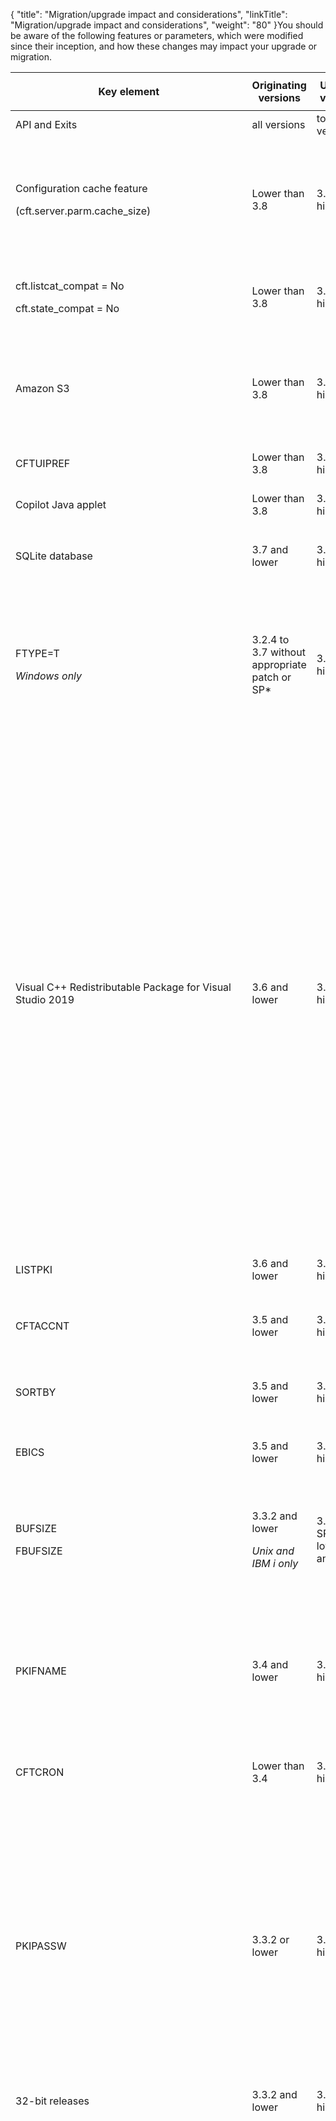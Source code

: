 {
    "title": "Migration/upgrade impact and considerations",
    "linkTitle": "Migration/upgrade impact and considerations",
    "weight": "80"
}You should be aware of the following features or parameters, which were modified since their inception, and how these changes may impact your upgrade or migration.

<table cellspacing="0">
   <col/>
   <col/>
   <col/>
   <col/>
   <thead>
      <tr>
         <th>
            <p>Key element</p>
</th>
         <th>Originating versions</th>
         <th>Updated versions</th>
         <th>Description</th>
      </tr>
   </thead>
   <tbody>
      <tr>
         <td>API and Exits         </td>
         <td>all versions          </td>
         <td>to any version         </td>
         <td>You must recompile any API or Exit programs that are used by Transfer CFT.         </td>
      </tr>
      <tr>
         <td>
            <p>Configuration cache feature</p>
            <p>(cft.server.parm.cache_size)</p>
         </td>
         <td>Lower than 3.8         </td>
         <td>3.8 and higher         </td>
         <td>
            <p><a name="parmcache"></a>The default value  is now 5000 instead of zero, making the cache feature active by default. </p>
            <p>This means that updates no longer occur dynamically; you can execute <span>RECONFIG </span>type<span>=PARMCACHE </span>or wait for a cache timeout as defined in <span>cft.server.parm.cache_timeout (60 seconds).</span></p>
         </td>
      </tr>
      <tr>
         <td>
            <p>cft.listcat_compat   = No</p>
            <p> cft.state_compat     = No</p>
         </td>
         <td>Lower than 3.8         </td>
         <td>3.8 and higher         </td>
         <td>
            <p>Modified the default value for the <span>cft.listcat_compat </span>(lstcompat) and <span>  cft.state_compat     </span>(stacompat) parameters from YES to NO.</p>
         </td>
      </tr>
      <tr>
         <td>Amazon S3         </td>
         <td>Lower than 3.8         </td>
         <td>3.8 and higher         </td>
         <td>
            <p>When  using Amazon S3, the default setting FACTION=VERIFY is no longer ignored. </p>
            <p>If you would like to continue to have the same behavior of overwriting the file, please use FACTION=DELETE. Note, though, that the file is not available during the transfer.</p>
         </td>
      </tr>
      <tr>
         <td>CFTUIPREF          </td>
         <td>Lower than 3.8         </td>
         <td>3.8 and higher         </td>
         <td>After an upgrade you may need to check user privileges for creating filters in the CFTUIPREF object.         </td>
      </tr>
      <tr>
         <td>Copilot Java applet         </td>
         <td>Lower than 3.8         </td>
         <td>3.8 and higher         </td>
         <td>The Copilot Java applet was removed from the product. Users are invited to use the Transfer CFT UI or Flow Manager for a graphical UI experience.         </td>
      </tr>
      <tr>
         <td>SQLite database         </td>
         <td>3.7 and lower         </td>
         <td>3.8 and higher         </td>
         <td>
            <p>The CFTPARM object's PARTFNAM and PKIFNAME fields  are obsolete for Windows, UNIX, and HP NonStop. </p>
         </td>
      </tr>
      <tr>
         <td>
            <p>FTYPE=T </p>
            <p><i>Windows only</i>
</p>
         </td>
         <td>3.2.4 to 3.7 without appropriate patch or SP*         </td>
         <td>3.8 and higher         </td>
         <td>
            <p>On Windows systems, note the following difference when FTYPE=T. </p>
            <ul>
               <li>For versions 3.2.4 to 3.7 without the patch, an empty line terminated by a 1A character is transmitted.
               </li>
               <li>Prior to 3.2.4 and for the versions with the SP or patch applied, an empty line terminated by a 1A character is not transmitted.               </li>
            </ul>
            <p>*3.7 SP1 (patch), 3.3.2 SP8, 3.6 SP3, 3.8</p>
         </td>
      </tr>
      <tr>
         <td>Visual C++ Redistributable Package for Visual Studio 2019
                             </td>
         <td>3.6 and lower         </td>
         <td>3.7 and higher         </td>
         <td>
            <p>Transfer CFT on Windows  requires the <b>Visual C++ Redistributable Package for Visual Studio 2019</b> for proper functioning.  This provides the necessary library files (DLL) for Transfer CFT. </p>
            <p>You must install <code>vcredist_x64.exe</code> prior to installing or upgrading Transfer CFT. </p>
            <p><b>Issue</b>
</p>
            <p>If you perform an upgrade without first installing the Redistributable package, the runtime is not imported and Transfer CFT will not operate correctly. The following information displays in the <code>&lt;installdir&gt;/install.log</code> file:</p>
            <p>Script stderr:</p>
            <p>child killed: unknown signal</p>
            <p> </p>
            <p>Fail to import RUNTIME data.</p>
            <p>Problem running post-install step. Installation may not complete correctly</p>
            <p>Fail to import RUNTIME data.</p>
            <p><b>Corrective action</b>
</p>
<ol>
               <li value="1">Install the Redistributable  package.               </li>
               <li value="2">From the <span>cmd </span>console, load the profile.               </li>
               <li value="3">Import the runtime data by running the import command to complete the upgrade.               </li>
            <p>cd &lt;runtimedir&gt;\.up </p>
            <p>import.cmd</p>
               <li value="4">Check that the script executed correctly.                </li>
</ol>
         </td>
      </tr>
      <tr>
         <td>LISTPKI         </td>
         <td>3.6 and lower         </td>
         <td>3.7 and higher         </td>
         <td>To use the new LISTPKI format, copy the <code>dspcnf.xml</code> model file from <code>&lt;installdir&gt;/distrib/template/conf</code> to the <code>&lt;runtimedir&gt;/conf.</code>         </td>
      </tr>
      <tr>
         <td>CFTACCNT         </td>
         <td>3.5 and lower          </td>
         <td>3.6 and higher         </td>
         <td>
            <p>Updated the documentation for the account file in v24 format. Please note the changes in field length as described in the CFTACCNT list.</p>
         </td>
      </tr>
      <tr>
         <td>SORTBY         </td>
         <td>3.5 and lower         </td>
         <td>3.6 and higher         </td>
         <td>
<p width="59.777%">Catalog records are no longer displayed by IDTU. To have the same display as in previous versions, use the SORTBY parameter as follows: <br/><code>listcat sortby=idtu</code></p>
         </td>
      </tr>
      <tr>
         <td>EBICS         </td>
         <td>3.5 and lower         </td>
         <td>3.6 and higher         </td>
         <td>
            <p>Use the Axway  EBICS client. Please refer to the <a href="https://docs.axway.com/bundle/EBICSClient_10_allOS_en_HTML5/page/ebics_client_documentation_home.html">EBICS client documentation</a> for product details.  </p>
         </td>
      </tr>
      <tr>
         <td>
            <p>BUFSIZE</p>
            <p>FBUFSIZE</p>
         </td>
         <td>
            <p>3.3.2 and lower </p>
            <p><i>Unix and IBM i only</i>
</p>
         </td>
         <td>
            <p>3.4, 3.6  SP2 and lower, 3.7 and 3.8</p>
         </td>
         <td>
            <p>A  BUFSIZE or FBUFSIZE value greater than 32 kiB may lead to Transfer CFT failing to exchange messages between CFTTPRO and CFTTFIL.
If you have set a value higher than 32 kiB, please decrease it to 32768.
</p>
            <p><table cellpadding="0" cellspacing="0">
   <col/>
   <col/>
   <col/>
      <tr>
         <td valign="top">         </td>
         <td valign="top"><span><b>Note</b></span>
         </td>
         <td data-mc-autonum="&lt;b&gt;Note&lt;/b&gt;" valign="top">As of 3.6 SP3, 3.8 SP1, and 3.9, the internal value limit is 32768.          </td>
      </tr>
</table></p>
         </td>
      </tr>
      <tr>
         <td>PKIFNAME         </td>
         <td>3.4 and lower         </td>
         <td>3.5 and higher         </td>
         <td>You can no longer reference a certificate with the PKIFNAME format (<span>CFTPARM:PKIFNAME=TXT://certificate</span>).            <p>Previously, when implementing an integrated 
 PKI, the PKIFNAME  parameter could indicate a flat-file database (<span>PKIFNAME=TXT://certificate</span>). If you were using this kind of file and then migrate, you must manually import all certificates into the PKI database.</p>         </td>
      </tr>
      <tr>
         <td>CFTCRON         </td>
         <td>Lower than 3.4         </td>
         <td>3.4 and higher         </td>
         <td>An upgrade from a version lower than Transfer CFT 3.4 to 3.4 or higher may fail due to an incorrect time syntax because the CFTCRON time syntax is checked when creating or editing a CFTCRON object.
         </td>
      </tr>
      <tr>
         <td>PKIPASSW         </td>
         <td>3.3.2 or lower         </td>
         <td>3.4 and higher         </td>
         <td>
            <p>Removed the PKIPASSW parameter from PKI commands (still available for CFTPARM).</p>
            <p><table cellpadding="0" cellspacing="0">
   <col/>
   <col/>
   <col/>
      <tr>
         <td valign="top">         </td>
         <td valign="top"><span><b>Note</b></span>
         </td>
         <td data-mc-autonum="&lt;b&gt;Note&lt;/b&gt;" valign="top">In earlier versions of <span>Transfer CFT</span>, the PKIPASSW parameter was used for encryption in the multiple PKI commands. This functionality is now replaced by the UCONF <span>crypto.key_fname</span> parameter.         </td>
      </tr>
</table></p>
            <p><span>Impact</span>
</p>
            <p>If you are using PKIEXT to export  keys during a manual migration, you must use the  same PKIPASSW  (CFTPARM object) as was originally used to import the key. Using the same logic, to re-import a key that you extracted using PKIEXT, you require the same CFTPARM <a href="../../c_intro_userinterfaces/command_summary/parameter_intro/pkipassw">PKIPASSW</a>.</p>
            <p>For information on exporting keys, please refer to <a href="../../transport_security_start_here/certificates/pkiutil_cli_intro/pkiext">Using PKIEXT</a>.</p>
         </td>
      </tr>
      <tr>
         <td>32-bit releases         </td>
         <td>3.3.2 and lower         </td>
         <td>3.4 and higher         </td>
         <td>End of 32-bit version deliveries.         </td>
      </tr>
      <tr>
         <td>Some default values         </td>
         <td>3.3.2 and lower         </td>
         <td>3.4 and higher         </td>
         <td>
            <p>Updated default values of the following parameters to optimize and standardize among platforms.</p>
            <p><table border="0" cellpadding="0" cellspacing="0" xmlns="http://www.w3.org/TR/REC-html40">
         <col xmlns=""/>
         <col xmlns=""/>
         <col xmlns=""/>
         <col xmlns=""/>
<thead xmlns="">
      <tr>
         <th>Object </th>
         <th>Parameter </th>
         <th>Old default</th>
         <th>New default</th>
      </tr>
   </thead>
<tbody xmlns="">
      <tr xmlns="http://www.w3.org/TR/REC-html40">
         <td rowspan="7">
            <p><b>CFTPARM</b>
</p>
            <p> </p>
            <p> </p>
            <p> </p>
            <p> </p>
            <p> </p>
            <p> </p>
         </td>
         <td>
            <p>MAXTRANS</p>
         </td>
         <td>
            <p>128 (Win), 256
 (os400, unix, vms), 990 (z/OS)</p>
         </td>
         <td>
            <p>256</p>
         </td>
      </tr>
      <tr xmlns="http://www.w3.org/TR/REC-html40">
         <td>
            <p>MAXTASK</p>
         </td>
         <td>
            <p>1 (Win), 16
 (os400, unix, vms), 400 (z/OS)</p>
         </td>
         <td>
            <p>8</p>
         </td>
      </tr>
      <tr xmlns="http://www.w3.org/TR/REC-html40">
         <td>
            <p>TRANTASK</p>
         </td>
         <td>
            <p>14 (z/OS), 16
 (os400, unix, vms), 128 (win)</p>
         </td>
         <td>
            <p>3</p>
         </td>
      </tr>
      <tr xmlns="http://www.w3.org/TR/REC-html40">
         <td>
            <p>WAITTASK</p>
         </td>
         <td>
            <p>1441</p>
         </td>
         <td>
            <p>10</p>
         </td>
      </tr>
      <tr xmlns="http://www.w3.org/TR/REC-html40">
         <td>
            <p>SSLMTASK</p>
         </td>
         <td>
            <p>1 (Win), 16
 (os400, unix, vms), 64 (z/OS)</p>
         </td>
         <td>
            <p>8</p>
         </td>
      </tr>
      <tr xmlns="http://www.w3.org/TR/REC-html40">
         <td>
            <p>SSLTTASK</p>
         </td>
         <td>
            <p>14 (z/OS), 16
 (os400, unix, vms), 128 (win)</p>
         </td>
         <td>
            <p>3</p>
         </td>
      </tr>
      <tr xmlns="http://www.w3.org/TR/REC-html40">
         <td>
            <p>SSLWTASK</p>
         </td>
         <td>
            <p>1441</p>
         </td>
         <td>
            <p>10</p>
         </td>
      </tr>
      <tr xmlns="http://www.w3.org/TR/REC-html40">
         <td rowspan="2">
            <p>CFTNET</p>
            <p> </p>
         </td>
         <td>
            <p>type</p>
         </td>
         <td>
            <p>x25</p>
         </td>
         <td>
            <p>TCP</p>
         </td>
      </tr>
      <tr xmlns="http://www.w3.org/TR/REC-html40">
         <td>
            <p>maxcnx</p>
         </td>
         <td>
            <p>32</p>
         </td>
         <td>
            <p>384</p>
         </td>
      </tr>
      <tr xmlns="http://www.w3.org/TR/REC-html40">
         <td rowspan="16">
            <p>CFTPROT type=PeSIT prof=ANY</p>
         </td>
         <td>
            <p>concat</p>
         </td>
         <td>
            <p>no</p>
         </td>
         <td>
            <p>yes</p>
         </td>
      </tr>
      <tr xmlns="http://www.w3.org/TR/REC-html40">
         <td>
            <p>multart</p>
         </td>
         <td>
            <p>no</p>
         </td>
         <td>
            <p>yes</p>
         </td>
      </tr>
      <tr xmlns="http://www.w3.org/TR/REC-html40">
         <td>
            <p>segment</p>
         </td>
         <td>
            <p>no</p>
         </td>
         <td>
            <p>yes</p>
         </td>
      </tr>
      <tr xmlns="http://www.w3.org/TR/REC-html40">
         <td>
            <p>rpacing</p>
         </td>
         <td>
            <p>36</p>
         </td>
         <td>
            <p>32767</p>
         </td>
      </tr>
      <tr xmlns="http://www.w3.org/TR/REC-html40">
         <td>
            <p>spacing</p>
         </td>
         <td>
            <p>36</p>
         </td>
         <td>
            <p>32767</p>
         </td>
      </tr>
      <tr xmlns="http://www.w3.org/TR/REC-html40">
         <td>
            <p>rrusize</p>
         </td>
         <td>
            <p>4056</p>
         </td>
         <td>
            <p>32750</p>
         </td>
      </tr>
      <tr xmlns="http://www.w3.org/TR/REC-html40">
         <td>
            <p>srusize</p>
         </td>
         <td>
            <p>4056</p>
         </td>
         <td>
            <p>32750</p>
         </td>
      </tr>
      <tr xmlns="http://www.w3.org/TR/REC-html40">
         <td>
            <p>disctc</p>
         </td>
         <td>
            <p>90</p>
         </td>
         <td>
            <p>60</p>
         </td>
      </tr>
      <tr xmlns="http://www.w3.org/TR/REC-html40">
         <td>
            <p>disctd</p>
         </td>
         <td>
            <p>120</p>
         </td>
         <td>
            <p>10</p>
         </td>
      </tr>
      <tr xmlns="http://www.w3.org/TR/REC-html40">
         <td>
            <p>disctr</p>
         </td>
         <td>
            <p>45</p>
         </td>
         <td>
            <p>45</p>
         </td>
      </tr>
      <tr xmlns="http://www.w3.org/TR/REC-html40">
         <td>
            <p>discts</p>
         </td>
         <td>
            <p>165</p>
         </td>
         <td>
            <p>60</p>
         </td>
      </tr>
      <tr xmlns="http://www.w3.org/TR/REC-html40">
         <td>
            <p>rchkw</p>
         </td>
         <td>
            <p>2</p>
         </td>
         <td>
            <p>3</p>
         </td>
      </tr>
      <tr xmlns="http://www.w3.org/TR/REC-html40">
         <td>
            <p>schkw</p>
         </td>
         <td>
            <p>2</p>
         </td>
         <td>
            <p>3</p>
         </td>
      </tr>
      <tr xmlns="http://www.w3.org/TR/REC-html40">
         <td>
            <p>rcomp</p>
         </td>
         <td>
            <p>10</p>
         </td>
         <td>
            <p>0</p>
         </td>
      </tr>
      <tr xmlns="http://www.w3.org/TR/REC-html40">
         <td>
            <p>scomp</p>
         </td>
         <td>
            <p>10</p>
         </td>
         <td>
            <p>0</p>
         </td>
      </tr>
      <tr xmlns="http://www.w3.org/TR/REC-html40">
         <td>sserv         </td>
         <td>PESIT
         </td>
         <td>GSIT         </td>
      </tr>
      <tr xmlns="http://www.w3.org/TR/REC-html40">
         <td xmlns=""><b>CFTPROT type=ODETTE</b>
         </td>
         <td>tcp         </td>
         <td>CFT         </td>
         <td>OFTP         </td>
      </tr>
      <tr xmlns="http://www.w3.org/TR/REC-html40">
         <td rowspan="4">
            <p><b>CFTTCP</b>
</p>
         </td>
         <td>
            <p>retryw</p>
         </td>
         <td>
            <p>7</p>
         </td>
         <td>
            <p>1</p>
         </td>
      </tr>
      <tr xmlns="http://www.w3.org/TR/REC-html40">
         <td>
            <p>retryn</p>
         </td>
         <td>
            <p>6</p>
         </td>
         <td>
            <p>4</p>
         </td>
      </tr>
      <tr xmlns="http://www.w3.org/TR/REC-html40">
         <td>
            <p>retrym</p>
         </td>
         <td>
            <p>12</p>
         </td>
         <td>
            <p>12</p>
         </td>
      </tr>
      <tr xmlns="http://www.w3.org/TR/REC-html40">
         <td>
            <p>cnxinout</p>
         </td>
         <td>
            <p>2</p>
         </td>
         <td>
            <p>4</p>
         </td>
      </tr>
   </tbody>
</table></p>
            <p><b>Impact </b>
</p>
            <p>Check the use in your flows and modify according.</p>
         </td>
      </tr>
      <tr>
         <td>cft.server.processing_scripts_variables_blacklist         </td>
         <td>3.3.2 SP3 and lower         </td>
         <td>3.3.2 SP4 and higher         </td>
         <td>POSIX Regular Extended expression that defines forbidden characters.         </td>
      </tr>
      <tr>
         <td>TLS         </td>
         <td>3.2.x and higher         </td>
         <td>
            <p>not applicable</p>
         </td>
         <td>
            <p>When migrating to 3.2.x or higher, SSL transfers may fail with a DIAGP e105s86 or e75s89 when performing transfers with the versions listed below (with the error occurring on the remote <span>Transfer CFT</span>). </p>
            <p>Affected versions:</p>
            <ul>
               <li>All 3.1.3 SP7 and lower                </li>
               <li> All 3.0.1 SP3 and lower               </li>
            </ul>
            <p>On even older versions, we recommend setting the CFTPROT:CONCAT parameter to No.</p>
         </td>
      </tr>
      <tr>
         <td>CA certificate chains         </td>
         <td>3.1.3 and lower         </td>
         <td>3.2.2 and higher         </td>
         <td>
            <p>In <span>Transfer CFT</span> 3.1.3 and lower, you can perform a SSL transfer  even if the certificate chain is not complete (not signed by a ROOT CA). </p>
            <p><b>Impact</b>
</p>
            <p>In <span>Transfer CFT</span> 3.2.2 and higher, the certificate chain must be complete for a transfer to succeed.</p>
            <p>For more information, see <a href="../../troubleshoot_intro/admin_troubleshooting_server/troubleshoot_security">Unknown CA leads to a failed certificate verification</a></p>
         </td>
      </tr>
      <tr>
         <td>PKIPASSW          </td>
         <td>3.1.3 and lower         </td>
         <td>3.3.2 and higher         </td>
         <td>
            <p>When upgrading from 3.1.3 to 3.3.2, first check that the PKIPASSW length value is not greater than 8 characters. </p>
            <p>If the value is 8 or less, you can proceed with the upgrade. </p>
            <p>If the PKIPASSW value in the CFTPARM command is greater than 8 characters,   perform the steps in the solution below.</p>
            <p><span>Solution </span>
</p>
            <p>Prior to migration you  must truncate the password on the Transfer CFT 3.1.3:</p>
<ol>
               <li value="1">Export the CFTPARM.<br/><code>CFTUTIL cftext type=parm, fout=file_parm.out</code>
               </li>
               <li value="2">Modify the PKIPASSW in the file. For example, if the old value was <span>PKIPASSW=12345678910</span>, replace it with <span>PKIPASSW=12345678.</span>               </li>
               <li value="3">Reimport: <br/><span>CFTUTIL config type=input,fname=file_parm.out</span>
               </li>
               <li value="4">Continue the Transfer CFT 3.3.2  upgrade process.               </li>
</ol>
         </td>
      </tr>
      <tr>
         <td>Copilot client         </td>
         <td>
            <p>3.1.3 or lower </p>
         </td>
         <td>3.2.2 and higher         </td>
         <td>
            <p>The Copilot  application changed from a Java applet to a Java Web Start program. </p>
            <p><span>Impact</span>
</p>
            <p>Copilot requires Java 7 or higher.</p>
         </td>
      </tr>
      <tr>
         <td>ROOTCID=NONE         </td>
         <td>3.1.3         </td>
         <td>3.2.2 and higher         </td>
         <td>
            <p>Non authentication method was available in 3.1.3 and lower (anonymous TLS connection).
</p>
            <p><span>Impact</span>
</p>
            <p>This support has been removed  in <span>Transfer CFT</span> 3.2.2 and higher.
You must update the ROOTCID parameter.</p>
         </td>
      </tr>
      <tr>
         <td>TLS          </td>
         <td>3.1.3 or lower         </td>
         <td>3.2.2 and higher         </td>
         <td>
            <p>To comply with security standards, as of Transfer CFT version 3.2.2 the use of the cipher suites 59, 60, and 61 is restricted to TLS 1.2 exclusively. </p>
            <p><span>Impact</span>
</p>
            <p>This means that if some of your partners use a version of Transfer CFT lower than 3.2.2 that does not support TLS 1.2, and you are using ciphers 59, 60 and 61, which requires TLS 1.2 in version 3.2.2 and higher, you must add another cipher in the cipher list and remove ciphers 59, 60, 61 from the partner's cipher list.</p>
            <p><table cellpadding="0" cellspacing="0">
   <col/>
   <col/>
   <col/>
      <tr>
         <td valign="top">         </td>
         <td valign="top"><span><b>Note</b></span>
         </td>
         <td data-mc-autonum="&lt;b&gt;Note&lt;/b&gt;" valign="top">You do not have to remove ciphers 59, 60, 61 in the partner cipher list if you apply the Transfer CFT patch 3.0.1 SP11.         </td>
      </tr>
</table></p>
         </td>
      </tr>
      <tr>
         <td>Rotate the log         </td>
         <td>3.0.1 or lower         </td>
         <td>3.1.3 and higher         </td>
         <td>
            <p>Changed the switch log feature behavior.</p>
            <p> In version 3.0.1 or lower, there were two files that automatically alternated. </p>
            <p><span>Impact</span>
</p>
            <p>In version 3.1.3 and higher if you want to continue this functionality, you must set the alternate log file's uconf value <span>cft.cftlog.afname</span> to the alternate file path  (for example, <span>$CFTRUNTIME/log/cftloga</span>).</p>
         </td>
      </tr>
      <tr>
         <td>Demo certificates         </td>
         <td>3.0.1 or lower         </td>
         <td>3.1.2 and higher         </td>
         <td>
            <p>Axway no longer delivers the template certificates used in the Transfer CFT SSL.</p>
            <p>Impact</p>
            <p>If you were using the demo certificates, import your proper certificates and replace in the PKI database as the Demo certificates are expired. </p>
         </td>
      </tr>
      <tr>
         <td>
            <p>CFTPARM </p>
            <p>key parameter</p>
         </td>
         <td>2.7.1 or lower         </td>
         <td>3.0.1 and higher         </td>
         <td>If you had the CFTPARM key parameter set directly to a value, you must modify this so that key parameter points to an indirection file containing the license key.          </td>
      </tr>
   </tbody>
</table>

 

